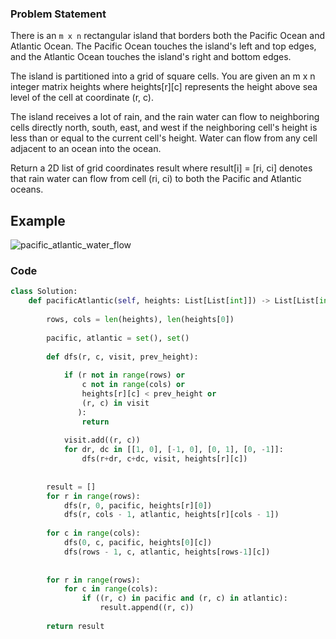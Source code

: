 ### Problem Statement
There is an `m x n` rectangular island that borders both the Pacific Ocean and Atlantic Ocean. The Pacific Ocean touches the island's left and top edges, and the Atlantic Ocean touches the island's right and bottom edges.

The island is partitioned into a grid of square cells. You are given an m x n integer matrix heights where heights[r][c] represents the height above sea level of the cell at coordinate (r, c).

The island receives a lot of rain, and the rain water can flow to neighboring cells directly north, south, east, and west if the neighboring cell's height is less than or equal to the current cell's height. Water can flow from any cell adjacent to an ocean into the ocean.

Return a 2D list of grid coordinates result where result[i] = [ri, ci] denotes that rain water can flow from cell (ri, ci) to both the Pacific and Atlantic oceans.

## Example
![pacific_atlantic_water_flow](../images/pacific_atlantic_water_flow?raw=true "Pacific Atlantic Water Flow")

### Code
```python
class Solution:
    def pacificAtlantic(self, heights: List[List[int]]) -> List[List[int]]:
        
        rows, cols = len(heights), len(heights[0])
        
        pacific, atlantic = set(), set()
        
        def dfs(r, c, visit, prev_height):
            
            if (r not in range(rows) or
                c not in range(cols) or
                heights[r][c] < prev_height or
                (r, c) in visit
               ):
                return
            
            visit.add((r, c))
            for dr, dc in [[1, 0], [-1, 0], [0, 1], [0, -1]]:
                dfs(r+dr, c+dc, visit, heights[r][c])
        
        
        result = []
        for r in range(rows):
            dfs(r, 0, pacific, heights[r][0])
            dfs(r, cols - 1, atlantic, heights[r][cols - 1])
        
        for c in range(cols):
            dfs(0, c, pacific, heights[0][c])
            dfs(rows - 1, c, atlantic, heights[rows-1][c])
        
        
        for r in range(rows):
            for c in range(cols):
                if ((r, c) in pacific and (r, c) in atlantic):
                    result.append((r, c))
        
        return result
```
